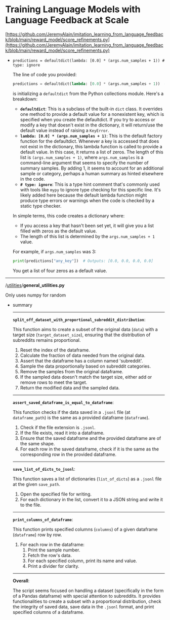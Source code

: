 # Training Language Models with Language Feedback at Scale

[https://github.com/JeremyAlain/imitation_learning_from_language_feedback/blob/main/reward_model/score_refinements.py](https://github.com/JeremyAlain/imitation_learning_from_language_feedback/blob/main/reward_model/score_refinements.py)

- `predictions = defaultdict(lambda: [0.0] * (args.num_samples + 1)) # type: ignore`
    
    The line of code you provided:
    
    ```python
    predictions = defaultdict(lambda: [0.0] * (args.num_samples + 1))  # type: ignore
    
    ```
    
    is initializing a `defaultdict` from the Python collections module. Here's a breakdown:
    
    - **`defaultdict`**: This is a subclass of the built-in `dict` class. It overrides one method to provide a default value for a nonexistent key, which is specified when you create the defaultdict. If you try to access or modify a key that doesn't exist in the dictionary, it will return/use the default value instead of raising a `KeyError`.
    - **`lambda: [0.0] * (args.num_samples + 1)`**: This is the default factory function for the defaultdict. Whenever a key is accessed that does not exist in the dictionary, this lambda function is called to provide a default value. In this case, it returns a list of zeros. The length of this list is `(args.num_samples + 1)`, where `args.num_samples` is a command-line argument that seems to specify the number of summary samples. By adding 1, it seems to account for an additional sample or category, perhaps a human summary as hinted elsewhere in the code.
    - **`# type: ignore`**: This is a type hint comment that's commonly used with tools like `mypy` to ignore type checking for this specific line. It's likely added here because the default lambda function might produce type errors or warnings when the code is checked by a static type checker.
    
    In simple terms, this code creates a dictionary where:
    
    - If you access a key that hasn't been set yet, it will give you a list filled with zeros as the default value.
    - The length of this list is determined by the `args.num_samples + 1` value.
    
    For example, if `args.num_samples` was 3:
    
    ```python
    print(predictions["any_key"])  # Outputs: [0.0, 0.0, 0.0, 0.0]
    
    ```
    
    You get a list of four zeros as a default value.
    

---

 /[utilities](https://github.com/JeremyAlain/imitation_learning_from_language_feedback/tree/main/utilities)/**general_utilities.py**

Only uses numpy for random

- summary
    
    ---
    
    **`split_off_dataset_with_proportional_subreddit_distribution`**:
    
    This function aims to create a subset of the original data (`data`) with a target size (`target_dataset_size`), ensuring that the distribution of subreddits remains proportional.
    
    1. Reset the index of the dataframe.
    2. Calculate the fraction of data needed from the original data.
    3. Assert that the dataframe has a column named 'subreddit'.
    4. Sample the data proportionally based on subreddit categories.
    5. Remove the samples from the original dataframe.
    6. If the sampled data doesn't match the target size, either add or remove rows to meet the target.
    7. Return the modified data and the sampled data.
    
    ---
    
    **`assert_saved_dataframe_is_equal_to_dataframe`**:
    
    This function checks if the data saved in a `.jsonl` file (at `dataframe_path`) is the same as a provided dataframe (`dataframe`).
    
    1. Check if the file extension is `.jsonl`.
    2. If the file exists, read it into a dataframe.
    3. Ensure that the saved dataframe and the provided dataframe are of the same shape.
    4. For each row in the saved dataframe, check if it is the same as the corresponding row in the provided dataframe.
    
    ---
    
    **`save_list_of_dicts_to_jsonl`**:
    
    This function saves a list of dictionaries (`list_of_dicts`) as a `.jsonl` file at the given `save_path`.
    
    1. Open the specified file for writing.
    2. For each dictionary in the list, convert it to a JSON string and write it to the file.
    
    ---
    
    **`print_columns_of_dataframe`**:
    
    This function prints specified columns (`columns`) of a given dataframe (`dataframe`) row by row.
    
    1. For each row in the dataframe:
        1. Print the sample number.
        2. Fetch the row's data.
        3. For each specified column, print its name and value.
        4. Print a divider for clarity.
    
    ---
    
    **Overall**:
    
    The script seems focused on handling a dataset (specifically in the form of a Pandas dataframe) with special attention to subreddits. It provides functionalities to create a subset with a proportional distribution, check the integrity of saved data, save data in the `.jsonl` format, and print specified columns of a dataframe.
